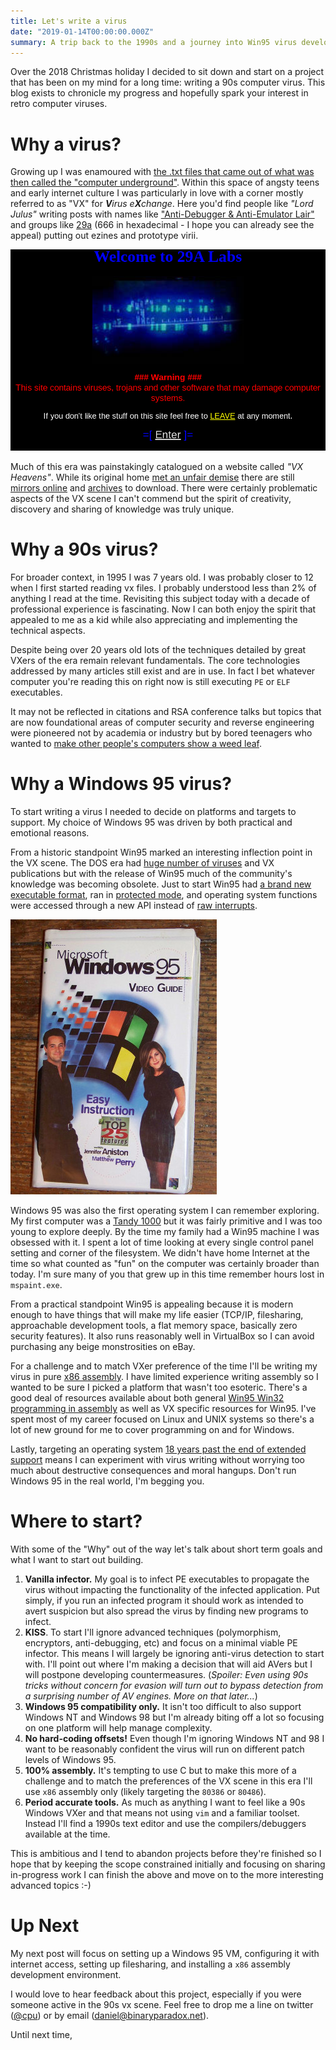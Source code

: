 ```yaml
---
title: Let's write a virus
date: "2019-01-14T00:00:00.000Z"
summary: A trip back to the 1990s and a journey into Win95 virus development.
---
```


Over the 2018 Christmas holiday I decided to sit down and start on a project that has been on my mind for a long time: writing a 90s computer virus. This blog exists to chronicle my progress and hopefully spark your interest in retro computer viruses.

# Why a virus?

Growing up I was enamoured with [the .txt files that came out of what was then called the "computer underground"](http://textfiles.com/hacking/). Within this space of angsty teens and early internet culture I was particularly in love with a corner mostly referred to as "VX" for _**V**irus e**X**change_. Here you'd find people like _"Lord Julus"_ writing posts with names like ["Anti-Debugger & Anti-Emulator Lair"](http://ivanlef0u.fr/repo/madchat/vxdevl/vdat/tuantant.htm) and groups like [29a](https://cryptohub.nl/zines/vxheavens/29a/index.htm) (666 in hexadecimal - I hope you can already see the appeal) putting out ezines and prototype virii.

![29a's Website Landing Page](29a.landing.png "Remember when all sites had landing pages?")

Much of this era was painstakingly catalogued on a website called _"VX Heavens"_. While its original home [met an unfair demise](https://nakedsecurity.sophos.com/2012/03/28/vx-heavens-virus-writing-website-raided/) there are still [mirrors online](https://cryptohub.nl/zines/vxheavens/lib/-index=OT&lang=en.htm) and [archives](https://archive.org/details/vxheavens-2010-05-18) to download. There were certainly problematic aspects of the VX scene I can't commend but the spirit of creativity, discovery and sharing of knowledge was truly unique.

# Why a 90s virus?

For broader context, in 1995 I was 7 years old. I was probably closer to 12 when I first started reading vx files. I probably understood less than 2% of anything I read at the time. Revisiting this subject today with a decade of professional experience is fascinating. Now I can both enjoy the spirit that appealed to me as a kid while also appreciating and implementing the technical aspects.

Despite being over 20 years old lots of the techniques detailed by great VXers of the era remain relevant fundamentals. The core technologies addressed by many articles still exist and are in use. In fact I bet whatever computer you're reading this on right now is still executing `PE` or `ELF` executables.

It may not be reflected in citations and RSA conference talks but topics that are now foundational areas of computer security and reverse engineering were pioneered not by academia or industry but by bored teenagers who wanted to [make other people's computers show a weed leaf](https://archive.org/details/malware_COFFSHOP.COM).

# Why a Windows 95 virus?

To start writing a virus I needed to decide on platforms and targets to support. My choice of Windows 95 was driven by both practical and emotional reasons.

From a historic standpoint Win95 marked an interesting inflection point in the VX scene. The DOS era had [huge number of viruses](https://www.youtube.com/watch?v=xgS1M4e_9_E) and VX publications but with the release of Win95 much of the community's knowledge was becoming obsolete. Just to start Win95 had [a brand new executable format](https://msdn.microsoft.com/en-us/library/ms809762.aspx), ran in [protected mode](https://en.wikipedia.org/wiki/Protected_mode), and operating system functions were accessed through a new API instead of [raw interrupts](http://stanislavs.org/helppc/int_21.html).

![Win95 Video Guide with Jennifer Aniston and Matthew Perry](win95.with.friends.jpg "There are so many great Win95 resources available.")

Windows 95 was also the first operating system I can remember exploring. My first computer was a [Tandy 1000](https://en.wikipedia.org/wiki/Tandy_1000) but it was fairly primitive and I was too young to explore deeply. By the time my family had a Win95 machine I was obsessed with it. I spent a lot of time looking at every single control panel setting and corner of the filesystem. We didn't have home Internet at the time so what counted as "fun" on the computer was certainly broader than today. I'm sure many of you that grew up in this time remember hours lost in `mspaint.exe`.

From a practical standpoint Win95 is appealing because it is modern enough to have things that will make my life easier (TCP/IP, filesharing, approachable development tools, a flat memory space, basically zero security features). It also runs reasonably well in VirtualBox so I can avoid purchasing any beige monstrosities on eBay.

For a challenge and to match VXer preference of the time I'll be writing my virus in pure [x86 assembly](https://en.wikipedia.org/wiki/X86_assembly_language). I have limited experience writing assembly so I wanted to be sure I picked a platform that wasn't too esoteric. There's a good deal of resources available about both general [Win95 Win32 programming in assembly](http://www.win32assembly.programminghorizon.com/tutorials.html) as well as VX specific resources for Win95. I've spent most of my career focused on Linux and UNIX systems so there's a lot of new ground for me to cover programming on and for Windows.

Lastly, targeting an operating system [18 years past the end of extended support](https://support.microsoft.com/en-us/lifecycle/search?alpha=Microsoft%20Windows%2095) means I can experiment with virus writing without worrying too much about destructive consequences and moral hangups. Don't run Windows 95 in the real world, I'm begging you.

# Where to start?

With some of the "Why" out of the way let's talk about short term goals and what I want to start out building.

1. **Vanilla infector.** My goal is to infect PE executables to propagate the virus without impacting the functionality of the infected application. Put simply, if you run an infected program it should work as intended to avert suspicion but also spread the virus by finding new programs to infect.
1. **KISS**. To start I'll ignore advanced techniques (polymorphism, encryptors, anti-debugging, etc) and focus on a minimal viable PE infector. This means I will largely be ignoring anti-virus detection to start with. I'll point out where I'm making a decision that will aid AVers but I will postpone developing countermeasures. (_Spoiler: Even using 90s tricks without concern for evasion will turn out to bypass detection from a surprising number of AV engines. More on that later..._)
1. **Windows 95 compatibility only.** It isn't too difficult to also support Windows NT and Windows 98 but I'm already biting off a lot so focusing on one platform will help manage complexity.
1. **No hard-coding offsets!** Even though I'm ignoring Windows NT and 98 I want to be reasonably confident the virus will run on different patch levels of Windows 95.
1. **100% assembly.** It's tempting to use C but to make this more of a challenge and to match the preferences of the VX scene in this era I'll use `x86` assembly only (likely targeting the `80386` or `80486`).
1. **Period accurate tools.** As much as anything I want to feel like a 90s Windows VXer and that means not using `vim` and a familiar toolset. Instead I'll find a 1990s text editor and use the compilers/debuggers available at the time.

This is ambitious and I tend to abandon projects before they're finished so I hope 
that by keeping the scope constrained initially and focusing on sharing in-progress work I can finish the above and move on to the more interesting advanced topics :-)

# Up Next

My next post will focus on setting up a Windows 95 VM, configuring it with internet access, setting up filesharing, and installing a `x86` assembly development environment.

I would love to hear feedback about this project, especially if you were someone active in the 90s vx scene. Feel free to drop me a line on twitter ([@cpu](https://twitter.com/cpu)) or by email ([daniel@binaryparadox.net](mailto://daniel@binaryparadox.net)).

Until next time,
